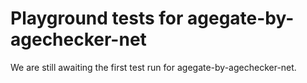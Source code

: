 # Playground tests for agegate-by-agechecker-net
We are still awaiting the first test run for agegate-by-agechecker-net.
